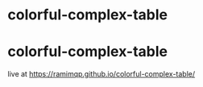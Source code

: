 # colorful-complex-table
# colorful-complex-table
live at https://ramimqp.github.io/colorful-complex-table/
